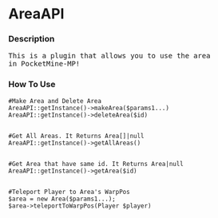 # AreaAPI
### Description
<pre>
This is a plugin that allows you to use the area
in PocketMine-MP!
</pre>
### How To Use
<pre><code>#Make Area and Delete Area
AreaAPI::getInstance()->makeArea($params1...)
AreaAPI::getInstance()->deleteArea($id)


#Get All Areas. It Returns Area[]|null
AreaAPI::getInstance()->getAllAreas()


#Get Area that have same id. It Returns Area|null
AreaAPI::getInstance()->getArea($id)


#Teleport Player to Area's WarpPos
$area = new Area($params1...);
$area->teleportToWarpPos(Player $player)</code></pre>

